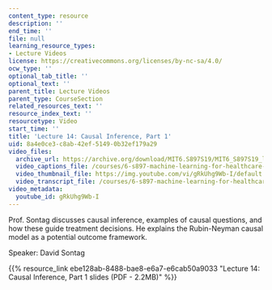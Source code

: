 ```yaml
---
content_type: resource
description: ''
end_time: ''
file: null
learning_resource_types:
- Lecture Videos
license: https://creativecommons.org/licenses/by-nc-sa/4.0/
ocw_type: ''
optional_tab_title: ''
optional_text: ''
parent_title: Lecture Videos
parent_type: CourseSection
related_resources_text: ''
resource_index_text: ''
resourcetype: Video
start_time: ''
title: 'Lecture 14: Causal Inference, Part 1'
uid: 8a4e0ce3-c8ab-42ef-5149-0b32ef179a29
video_files:
  archive_url: https://archive.org/download/MIT6.S897S19/MIT6_S897S19_lec14_300k.mp4
  video_captions_file: /courses/6-s897-machine-learning-for-healthcare-spring-2019/bb999fb3c0be5be89de282cd7735704c_gRkUhg9Wb-I.vtt
  video_thumbnail_file: https://img.youtube.com/vi/gRkUhg9Wb-I/default.jpg
  video_transcript_file: /courses/6-s897-machine-learning-for-healthcare-spring-2019/a1643daf9f066a55dc4fe9912a243278_gRkUhg9Wb-I.pdf
video_metadata:
  youtube_id: gRkUhg9Wb-I
---
```


Prof. Sontag discusses causal inference, examples of causal questions, and how these guide treatment decisions. He explains the Rubin-Neyman causal model as a potential outcome framework.

Speaker: David Sontag

{{% resource_link ebe128ab-8488-bae8-e6a7-e6cab50a9033 "Lecture 14: Causal Inference, Part 1 slides (PDF - 2.2MB)" %}}

